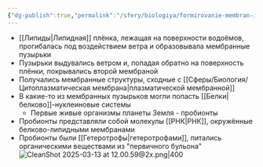 ```yaml
---
{"dg-publish":true,"permalink":"/sfery/biologiya/formirovanie-membran-i-vozniknovenie-probiontov/","tags":["Эволюция"]}
---
```


- [[Липиды\|Липидная]] плёнка, лежащая на поверхности водоёмов, прогибалась под воздействием ветра и образовывала мембранные пузырьки 
- Пузырьки выдувались ветром и, попадая обратно на поверхность плёнки, покрывались второй мембраной 
- Получались мембранные структуры, сходные с [[Сферы/Биология/Цитоплазматическая мембрана\|плазматической мембранной]] 
- В какие-то из мембранных пузырьков могли попасть [[Белки\|белково]]-нуклеиновые системы 
	- Первые живые организмы планеты Земля - пробионты 
- Пробионты представляли собой молекулы [[РНК\|РНК]], окружённые белково-липидными мембранами
- Пробионты были [[Гетеротрофы\|гетеротрофами]], питались органическими веществами из "первичного бульона"
![CleanShot 2025-03-13 at 12.00.59@2x.png|400](/img/user/%D0%90%D1%80%D1%85%D0%B8%D0%B2/%D0%9A%D1%8D%D1%88/CleanShot%202025-03-13%20at%2012.00.59@2x.png)